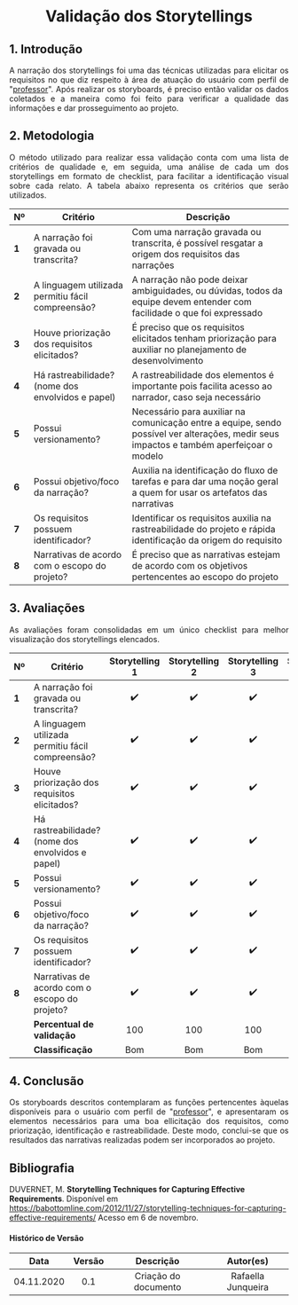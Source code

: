 # <center> Validação dos Storytellings

<div align="justify">

## 1. Introdução
A narração dos storytellings foi uma das técnicas utilizadas para elicitar os requisitos no que diz respeito à área de atuação do usuário com perfil de "[professor](#l8-teacher)". Após realizar os storyboards, é preciso então validar os dados coletados e a maneira como foi feito para verificar a qualidade das informações e dar prosseguimento ao projeto.

## 2. Metodologia 
O método utilizado para realizar essa validação conta com uma lista de critérios de qualidade e, em seguida, uma análise de cada um dos storytellings em formato de checklist, para facilitar a identificação visual sobre cada relato. A tabela abaixo representa os critérios que serão utilizados.

| Nº | <center>Critério | <center>Descrição |
|:---|:-----------------|:------------------|
| **1** | A narração foi gravada ou transcrita? | Com uma narração gravada ou transcrita, é possível resgatar a origem dos requisitos das narrações |
| **2** | A linguagem utilizada permitiu fácil compreensão? | A narração não pode deixar ambiguidades, ou dúvidas, todos da equipe devem entender com facilidade o que foi expressado|
| **3** | Houve priorização dos requisitos elicitados? | É preciso que os requisitos elicitados tenham priorização para auxiliar no planejamento de desenvolvimento |
| **4** | Há rastreabilidade? (nome dos envolvidos e papel) | A rastreabilidade dos elementos é importante pois facilita acesso ao narrador, caso seja necessário|
| **5** | Possui versionamento? | Necessário para auxiliar na comunicação entre a equipe, sendo possível ver alterações, medir seus impactos e também aperfeiçoar o modelo |
| **6** | Possui objetivo/foco da narração? | Auxilia na identificação do fluxo de tarefas e para dar uma noção geral a quem for usar os artefatos das narrativas |
| **7** | Os requisitos possuem identificador? | Identificar os requisitos auxilia na rastreabilidade do projeto e rápida identificação da origem do requisito |
| **8** | Narrativas de acordo com o escopo do projeto? | É preciso que as narrativas estejam de acordo com os objetivos  pertencentes ao escopo do projeto |

## 3. Avaliações
As avaliações foram consolidadas em um único checklist para melhor visualização dos storytellings elencados.

|   Nº  | <center>Critério | Storytelling 1 | Storytelling 2 | Storytelling 3 | Storytelling 4 | 
|:------|:-----------------|:--------------:|:--------------:|:--------------:|:--------------:|
| **1** | A narração foi gravada ou transcrita? | ✔️ | ✔️ | ✔️ | ✔️ |
| **2** | A linguagem utilizada permitiu fácil compreensão? |  ✔️ | ✔️ | ✔️ | ✔️ |
| **3** | Houve priorização dos requisitos elicitados? |  ✔️ | ✔️ | ✔️ | ✔️ |
| **4** | Há rastreabilidade? (nome dos envolvidos e papel) | ✔️ | ✔️ | ✔️ | ✔️ |
| **5** | Possui versionamento? |  ✔️ | ✔️ | ✔️ | ✔️ |
| **6** | Possui objetivo/foco da narração? |  ✔️ | ✔️ | ✔️ | ✔️ |
| **7** | Os requisitos possuem identificador? | ✔️ | ✔️ | ✔️ | ✔️ |
| **8** | Narrativas de acordo com o escopo do projeto? | ✔️ | ✔️ | ✔️ | ✔ |
|       | **Percentual de validação** | 100 | 100 | 100 | 100 |
|       | **Classificação** | Bom |Bom |Bom |Bom |
 
## 4. Conclusão
Os storyboards descritos contemplaram as funções pertencentes àquelas disponíveis para o usuário com perfil de "[professor](#l8-teacher)", e apresentaram os elementos necessários para uma boa ellicitação dos requisitos, como priorização, identificação e rastreabilidade. Deste modo, conclui-se que os resultados das narrativas realizadas podem ser incorporados ao projeto.
</div>

## Bibliografia
DUVERNET, M. **Storytelling Techniques for Capturing Effective Requirements**. Disponível em https://babottomline.com/2012/11/27/storytelling-techniques-for-capturing-effective-requirements/ Acesso em 6 de novembro.


#### Histórico de Versão
| Data       | Versão | Descrição                  | Autor(es)          |
|:----------:|:------:|:--------------------------:|:------------------:|
| 04.11.2020 | 0.1    | Criação do documento       | Rafaella Junqueira |